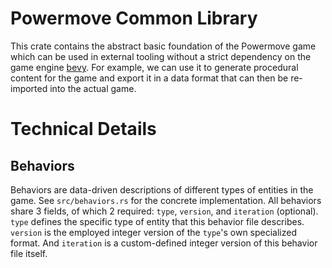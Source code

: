 # Powermove Common Library
This crate contains the abstract basic foundation of the Powermove game which can be used in external tooling without a strict dependency on the game engine [bevy](https://bevyengine.org/). For example, we can use it to generate procedural content for the game and export it in a data format that can then be re-imported into the actual game.

# Technical Details

## Behaviors
Behaviors are data-driven descriptions of different types of entities in the game. See `src/behaviors.rs` for the concrete implementation. All behaviors share 3 fields, of which 2 required: `type`, `version`, and `iteration` (optional). `type` defines the specific type of entity that this behavior file describes. `version` is the employed integer version of the `type`'s own specialized format. And `iteration` is a custom-defined integer version of this behavior file itself.
